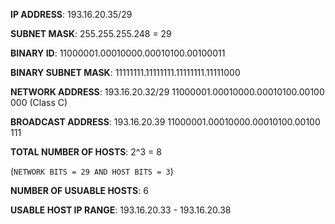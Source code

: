 **IP ADDRESS**: 193.16.20.35/29

**SUBNET MASK**: 255.255.255.248 = 29

**BINARY ID**: 11000001.00010000.00010100.00100011

**BINARY SUBNET MASK**:	11111111.11111111.11111111.11111000

**NETWORK ADDRESS**: 193.16.20.32/29       11000001.00010000.00010100.00100 000 (Class C)

**BROADCAST ADDRESS**: 193.16.20.39        11000001.00010000.00010100.00100 111

**TOTAL NUMBER OF HOSTS**: 2^3 = 8 

(```NETWORK BITS = 29 AND HOST BITS = 3```)

**NUMBER OF USUABLE HOSTS**: 6

**USABLE HOST IP RANGE**:	193.16.20.33 - 193.16.20.38



